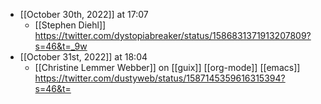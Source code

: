 - [[October 30th, 2022]] at 17:07
    - [[Stephen Diehl]] https://twitter.com/dystopiabreaker/status/1586831371913207809?s=46&t=_9w
- [[October 31st, 2022]] at 18:04
    - [[Christine Lemmer Webber]] on [[guix]] [[org-mode]] [[emacs]] https://twitter.com/dustyweb/status/1587145359616315394?s=46&t=

